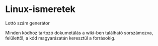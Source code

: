# Linux-ismeretek

Lottó szám generátor

Minden kódhoz tartozó dokumetálás a wiki-ben található sorszámozva, felülettől, a kód magyarázatán keresztül a forrásokig.
